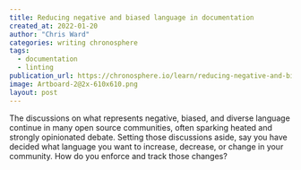 ```yaml
---
title: Reducing negative and biased language in documentation
created_at: 2022-01-20
author: "Chris Ward"
categories: writing chronosphere
tags: 
  - documentation
  - linting
publication_url: https://chronosphere.io/learn/reducing-negative-and-biased-language-in-documentation/
image: Artboard-2@2x-610x610.png
layout: post
---
```


The discussions on what represents negative, biased, and diverse language continue in many open source communities, often sparking heated and strongly opinionated debate. Setting those discussions aside, say you have decided what language you want to increase, decrease, or change in your community. How do you enforce and track those changes?
